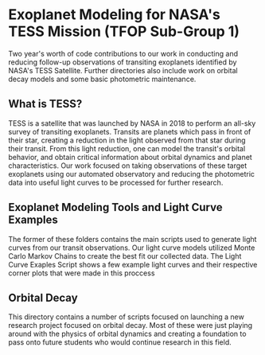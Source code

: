 # Exoplanet Modeling for NASA's TESS Mission (TFOP Sub-Group 1)

Two year's worth of code contributions to our work in conducting and reducing follow-up observations of transiting exoplanets identified by NASA's TESS Satellite. Further directories also include work on orbital decay models and some basic photometric maintenance.

## What is TESS?

TESS is a satellite that was launched by NASA in 2018 to perform an all-sky survey of transiting exoplanets. Transits are planets which pass in front of their star, creating a reduction in the light observed from that star during their transit. From this light reduction, one can model the transit's orbital behavior, and obtain critical information about orbital dynamics and planet characteristics. Our work focused on taking observations of these target exoplanets using our automated observatory and reducing the photometric data into useful light curves to be processed for further research.

## Exoplanet Modeling Tools and Light Curve Examples

The former of these folders contains the main scripts used to generate light curves from our transit observations. Our light curve models utilized Monte Carlo Markov Chains to create the best fit our collected data. The Light Curve Exaples Script shows a few example light curves and their respective corner plots that were made in this proccess

## Orbital Decay

This directory contains a number of scripts focused on launching a new research project focused on orbital decay. Most of these were just playing around with the physics of orbital dynamics and creating a foundation to pass onto future students who would continue research in this field.



